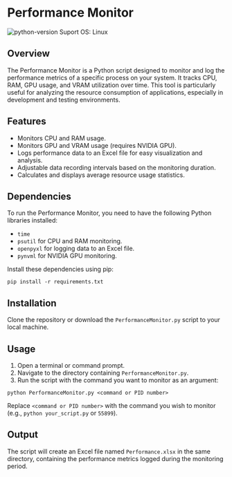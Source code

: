 # Performance Monitor
![python-version](https://img.shields.io/badge/python->=3.10.12-green.svg)
Suport OS: Linux
## Overview
The Performance Monitor is a Python script designed to monitor and log the performance metrics of a specific process on your system. It tracks CPU, RAM, GPU usage, and VRAM utilization over time. This tool is particularly useful for analyzing the resource consumption of applications, especially in development and testing environments.

## Features
- Monitors CPU and RAM usage.
- Monitors GPU and VRAM usage (requires NVIDIA GPU).
- Logs performance data to an Excel file for easy visualization and analysis.
- Adjustable data recording intervals based on the monitoring duration.
- Calculates and displays average resource usage statistics.

## Dependencies
To run the Performance Monitor, you need to have the following Python libraries installed:
- `time`
- `psutil` for CPU and RAM monitoring.
- `openpyxl` for logging data to an Excel file.
- `pynvml` for NVIDIA GPU monitoring.

Install these dependencies using pip:
```sh=
pip install -r requirements.txt
```

## Installation
Clone the repository or download the `PerformanceMonitor.py` script to your local machine.

## Usage
1. Open a terminal or command prompt.
2. Navigate to the directory containing `PerformanceMonitor.py`.
3. Run the script with the command you want to monitor as an argument:
```sh=
python PerformanceMonitor.py <command or PID number>
```
Replace `<command or PID number>` with the command you wish to monitor (e.g., `python your_script.py` or `55899`).

## Output
The script will create an Excel file named `Performance.xlsx` in the same directory, containing the performance metrics logged during the monitoring period.
